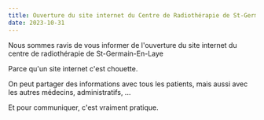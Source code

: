 ```yaml
---
title: Ouverture du site internet du Centre de Radiothérapie de St-Germain-En-Laye
date: 2023-10-31
---
```


Nous sommes ravis de vous informer de l'ouverture du site internet du centre de radiothérapie de St-Germain-En-Laye

<!--more-->

Parce qu'un site internet c'est chouette.

On peut partager des informations avec tous les patients, mais aussi avec les autres médecins, administratifs, ...

Et pour communiquer, c'est vraiment pratique.
